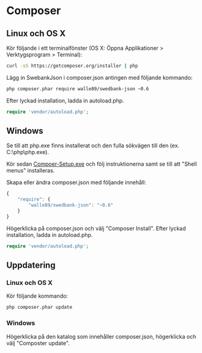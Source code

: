 # Composer

## Linux och OS X

Kör följande i ett terminalfönster (OS X: Öppna Applikationer > Verktygsprogram > Terminal):
```bash
curl -sS https://getcomposer.org/installer | php
```

Lägg in SwebankJson i composer.json antingen med följande kommando:
```bash
php composer.phar require walle89/swedbank-json ~0.6
```
Efter lyckad installation, ladda in autoload.php.

```php
require 'vendor/autoload.php';
```

## Windows

Se till att php.exe finns installerat och den fulla sökvägen till den (ex. C:\php\php.exe).

Kör sedan [Compoer-Setup.exe](https://getcomposer.org/doc/00-intro.md#using-the-installer) och följ instruktionerna samt se till att "Shell menus" installeras.

Skapa eller ändra composer.json med följande innehåll:
```javascript
{
    "require": {
        "walle89/swedbank-json": "~0.6"
    }
}
```

Högerklicka på composer.json och välj "Composer Install". Efter lyckad installation, ladda in autoload.php.
```php
require 'vendor/autoload.php';
```

## Uppdatering

### Linux och OS X
Kör följande kommando:
```bash
php composer.phar update
```

### Windows
Högerklicka på den katalog som innehåller composer.json, högerklicka och välj "Composter update".
